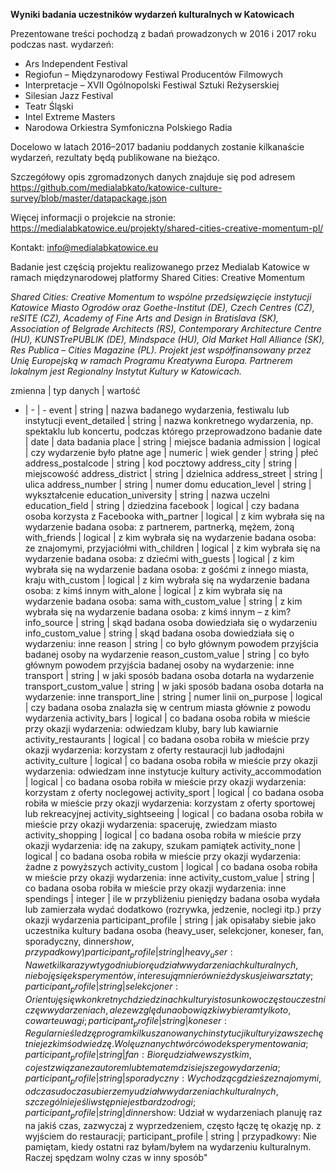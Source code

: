 **Wyniki badania uczestników wydarzeń kulturalnych w Katowicach**

Prezentowane treści pochodzą z badań prowadzonych w 2016 i 2017 roku podczas nast. wydarzeń: 
- Ars Independent Festival
- Regiofun – Międzynarodowy Festiwal Producentów Filmowych
- Interpretacje – XVII Ogólnopolski Festiwal Sztuki Reżyserskiej
- Silesian Jazz Festival
- Teatr Śląski
- Intel Extreme Masters
- Narodowa Orkiestra Symfoniczna Polskiego Radia

Docelowo w latach 2016–2017 badaniu poddanych zostanie kilkanaście wydarzeń, rezultaty będą publikowane na bieżąco.

Szczegółowy opis zgromadzonych danych znajduje się pod adresem https://github.com/medialabkato/katowice-culture-survey/blob/master/datapackage.json

Więcej informacji o projekcie na stronie: 
https://medialabkatowice.eu/projekty/shared-cities-creative-momentum-pl/

Kontakt: info@medialabkatowice.eu

Badanie jest częścią projektu realizowanego przez Medialab Katowice w ramach międzynarodowej platformy Shared Cities: Creative Momentum

*Shared Cities: Creative Momentum to wspólne przedsięwzięcie instytucji Katowice Miasto Ogrodów oraz Goethe-Institut (DE), Czech Centres (CZ), reSITE (CZ), Academy of Fine Arts and Design in Bratislava (SK), Association of Belgrade Architects (RS), Contemporary Architecture Centre (HU), KUNSTrePUBLIK (DE), Mindspace (HU), Old Market Hall Alliance (SK), Res Publica – Cities Magazine (PL). Projekt jest współfinansowany przez Unię Europejską w ramach Programu Kreatywna Europa. Partnerem lokalnym jest Regionalny Instytut Kultury w Katowicach.*

zmienna | typ danych | wartość 
- | - | - 
event | string | nazwa badanego wydarzenia, festiwalu lub instytucji
event_detailed | string | nazwa konkretnego wydarzenia, np. spektaklu lub koncertu, podczas którego przeprowadzono badanie
date | date | data badania
place | string | miejsce badania
admission | logical | czy wydarzenie było płatne
age | numeric | wiek
gender | string | płeć 
address_postalcode | string | kod pocztowy
address_city | string | miejscowość
address_district | string | dzielnica
address_street | string | ulica
address_number | string | numer domu
education_level | string | wykształcenie
education_university | string | nazwa uczelni
education_field | string | dziedzina
facebook | logical | czy badana osoba korzysta z Facebooka
with_partner | logical | z kim wybrała się na wydarzenie badana osoba: z partnerem, partnerką, mężem, żoną
with_friends | logical | z kim wybrała się na wydarzenie badana osoba: ze znajomymi, przyjaciółmi
with_children | logical | z kim wybrała się na wydarzenie badana osoba: z dziećmi
with_guests | logical | z kim wybrała się na wydarzenie badana osoba: z gośćmi z innego miasta, kraju
with_custom | logical | z kim wybrała się na wydarzenie badana osoba: z kimś innym
with_alone | logical | z kim wybrała się na wydarzenie badana osoba: sama
with_custom_value | string | z kim wybrała się na wydarzenie badana osoba: z kimś innym – z kim?
info_source | string | skąd badana osoba dowiedziała się o wydarzeniu
info_custom_value | string | skąd badana osoba dowiedziała się o wydarzeniu: inne
reason | string | co było głównym powodem przyjścia badanej osoby na wydarzenie
reason_custom_value | string | co było głównym powodem przyjścia badanej osoby na wydarzenie: inne
transport | string | w jaki sposób badana osoba dotarła na wydarzenie
transport_custom_value | string | w jaki sposób badana osoba dotarła na wydarzenie: inne
transport_line | string | numer linii
on_purpose | logical | czy badana osoba znalazła się w centrum miasta głównie z powodu wydarzenia
activity_bars | logical | co badana osoba robiła w mieście przy okazji wydarzenia: odwiedzam kluby, bary lub kawiarnie
activity_restaurants | logical | co badana osoba robiła w mieście przy okazji wydarzenia: korzystam z oferty restauracji lub jadłodajni
activity_culture | logical | co badana osoba robiła w mieście przy okazji wydarzenia: odwiedzam inne instytucje kultury
activity_accommodation | logical | co badana osoba robiła w mieście przy okazji wydarzenia: korzystam z oferty noclegowej
activity_sport | logical | co badana osoba robiła w mieście przy okazji wydarzenia: korzystam z oferty sportowej lub rekreacyjnej
activity_sightseeing | logical | co badana osoba robiła w mieście przy okazji wydarzenia: spaceruję, zwiedzam miasto
activity_shopping | logical | co badana osoba robiła w mieście przy okazji wydarzenia: idę na zakupy, szukam pamiątek
activity_none | logical | co badana osoba robiła w mieście przy okazji wydarzenia: żadne z powyższych
activity_custom | logical | co badana osoba robiła w mieście przy okazji wydarzenia: inne
activity_custom_value | string | co badana osoba robiła w mieście przy okazji wydarzenia: inne
spendings | integer | ile w przybliżeniu pieniędzy badana osoba wydała lub zamierzała wydać dodatkowo (rozrywka, jedzenie, noclegi itp.) przy okazji wydarzenia
participant_profile | string | jak opisałaby siebie jako uczestnika kultury badana osoba (heavy_user, selekcjoner, koneser, fan, sporadyczny, dinner$show, przypadkowy)
participant_profile | string | heavy_user: Nawet kilka razy w tygodniu biorę udział w wydarzeniach kulturalnych, nie boję się eksperymentów, interesują mnie również dyskusje i warsztaty; 
participant_profile | string | selekcjoner: Orientuję się w konkretnych dziedzinach kultury i stosunkowo często uczestniczę w wydarzeniach, ale ze względu na obowiązki wybieram tylko to, co warte uwagi;
participant_profile | string | koneser: Regularnie śledzę program kilku szanowanych instytucji kultury i zawsze chętnie je z kimś odwiedzę. Wolę uznanych twórców od eksperymentowania;
participant_profile | string | fan: Biorę udział we wszystkim, co jest związane z autorem lub tematem dzisiejszego wydarzenia;
participant_profile | string | sporadyczny: Wychodząc gdzieś ze znajomymi, od czasu do czasu bierzemy udział w wydarzeniach kulturalnych, szczególnie jeśli wstęp nie jest bardzo drogi;
participant_profile | string | dinner$show: Udział w wydarzeniach planuję raz na jakiś czas, zazwyczaj z wyprzedzeniem, często łączę tę okazję np. z wyjściem do restauracji;
participant_profile | string | przypadkowy: Nie pamiętam, kiedy ostatni raz byłam/byłem na wydarzeniu kulturalnym. Raczej spędzam wolny czas w inny sposób"
